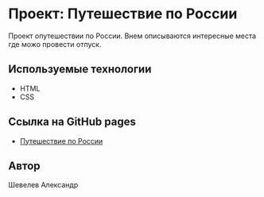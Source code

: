 # **Проект: Путешествие по России**

Проект опутешествии по России. Внем описываются интересные места где можо провести отпуск.

## **Используемые технологии**
* HTML
* CSS

## **Ссылка на GitHub pages**
* [Путешествие по России](https://alexandr-sh.github.io/russian-travel/)

## **Автор**
Шевелев Александр
